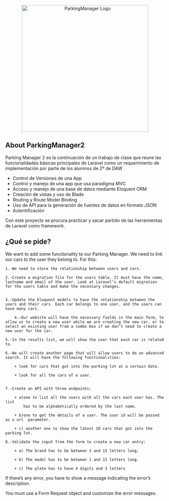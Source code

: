<p align="center"><a href="https://laravel.com" target="_blank"><img src="https://i.postimg.cc/j2bHvbQh/PARKINGMANAGER-free-file.png" width="400" alt="ParkingManager Logo"></a></p>


## About ParkingManager2

Parking Manager 2 es la continuación de un trabajo de clase que reune las funcionalidades básicas principales de Laravel como un requerimiento de implementación por parte de los alumnos de 2º de DAW

- Control de Versiones de una App
- Control y manejo de una app que usa paradigma MVC
- Acceso y manejo de una base de datos mediante Eloquent ORM
- Creación de vistas y uso de Blade
- Routing y Route Model Binding
- Uso de API para la generación de fuentes de datos en formato JSON
- Autentificación

Con este proyecto se procura practicar y sacar partido de las herramientas de Laravel como framework.

## ¿Qué se pide?

We want to add some functionality to our Parking Manager. We need to link our cars to the user they belong to. For this:

    1.-We need to store the relationship between users and cars.

    2.-Create a migration file for the users table. It must have the name, lastname and email of the user. Look at Laravel’s default migration for the users table and make the necessary changes.


    3.-Update the Eloquent models to have the relationship between the users and their cars. Each car belongs to one user, and the users can have many cars.

        4.-Our website will have the necessary fields in the main form, to allow us to create a new user while we are creating the new car, or to select an existing user from a combo box if we don’t need to create a new user for the car.

    5.-In the results list, we will show the user that each car is related to.

    6.-We will create another page that will allow users to do an advanced search. It will have the following functionalities:

        + look for cars that got into the parking lot at a certain date.

        + look for all the cars of a user.


    7.-Create an API with three endpoints:

        + a)one to list all the users with all the cars each user has. The list 
            has to be alphabetically ordered by the last name.

        + b)one to get the details of a user. The user id will be passed as a url  parameter.

        + c) another one to show the latest 10 cars that got into the parking lot.

    8.-Validate the input from the form to create a new car entry:

        + a) The brand has to be between 3 and 15 letters long.

        + b) The model has to be between 1 and 15 letters long.

        + c) The plate has to have 4 digits and 3 letters


If there’s any error, you have to show a message indicating the error’s description.

You must use a Form Request object and customize the error messages.
